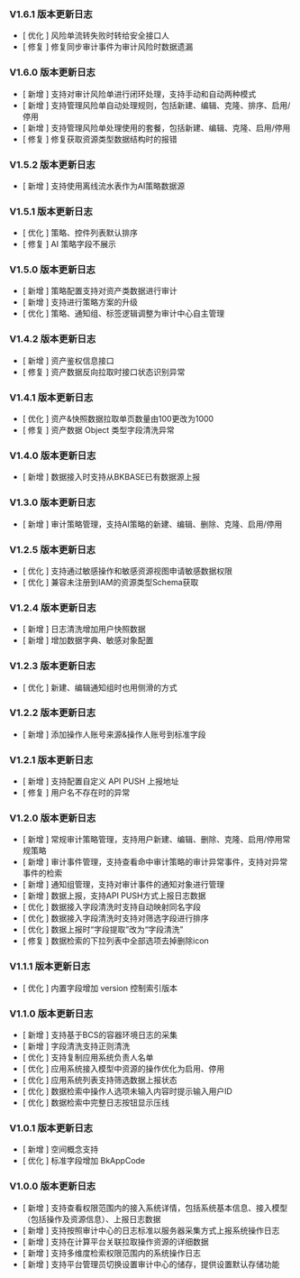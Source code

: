### V1.6.1 版本更新日志

- [ 优化 ] 风险单流转失败时转给安全接口人
- [ 修复 ] 修复同步审计事件为审计风险时数据遗漏

### V1.6.0 版本更新日志

- [ 新增 ] 支持对审计风险单进行闭环处理，支持手动和自动两种模式
- [ 新增 ] 支持管理风险单自动处理规则，包括新建、编辑、克隆、排序、启用/停用
- [ 新增 ] 支持管理风险单处理使用的套餐，包括新建、编辑、克隆、启用/停用
- [ 修复 ] 修复获取资源类型数据结构时的报错

### V1.5.2 版本更新日志

- [ 新增 ] 支持使用离线流水表作为AI策略数据源

### V1.5.1 版本更新日志

- [ 优化 ] 策略、控件列表默认排序
- [ 修复 ] AI 策略字段不展示

### V1.5.0 版本更新日志

- [ 新增 ] 策略配置支持对资产类数据进行审计
- [ 新增 ] 支持进行策略方案的升级
- [ 优化 ] 策略、通知组、标签逻辑调整为审计中心自主管理

### V1.4.2 版本更新日志

- [ 新增 ] 资产鉴权信息接口
- [ 修复 ] 资产数据反向拉取时接口状态识别异常

### V1.4.1 版本更新日志

- [ 优化 ] 资产&快照数据拉取单页数量由100更改为1000
- [ 修复 ] 资产数据 Object 类型字段清洗异常

### V1.4.0 版本更新日志

- [ 新增 ] 数据接入时支持从BKBASE已有数据源上报

### V1.3.0 版本更新日志

- [ 新增 ] 审计策略管理，支持AI策略的新建、编辑、删除、克隆、启用/停用

### V1.2.5 版本更新日志

- [ 优化 ] 支持通过敏感操作和敏感资源视图申请敏感数据权限
- [ 优化 ] 兼容未注册到IAM的资源类型Schema获取

### V1.2.4 版本更新日志

- [ 新增 ] 日志清洗增加用户快照数据
- [ 新增 ] 增加数据字典、敏感对象配置

### V1.2.3 版本更新日志

- [ 优化 ] 新建、编辑通知组时也用侧滑的方式

### V1.2.2 版本更新日志

- [ 新增 ] 添加操作人账号来源&操作人账号到标准字段

### V1.2.1 版本更新日志

- [ 新增 ] 支持配置自定义 API PUSH 上报地址  
- [ 修复 ] 用户名不存在时的异常

### V1.2.0 版本更新日志

- [ 新增 ]  常规审计策略管理，支持用户新建、编辑、删除、克隆、启用/停用常规策略
- [ 新增 ]  审计事件管理，支持查看命中审计策略的审计异常事件，支持对异常事件的检索
- [ 新增 ]  通知组管理，支持对审计事件的通知对象进行管理
- [ 新增 ]  数据上报，支持API PUSH方式上报日志数据
- [ 优化 ] 数据接入字段清洗时支持自动映射同名字段
- [ 优化 ] 数据接入字段清洗时支持对筛选字段进行排序
- [ 优化 ] 数据上报时“字段提取”改为“字段清洗”
- [ 修复 ] 数据检索的下拉列表中全部选项去掉删除icon

### V1.1.1 版本更新日志

- [ 优化 ] 内置字段增加 version 控制索引版本

### V1.1.0 版本更新日志

- [ 新增 ]  支持基于BCS的容器环境日志的采集 
- [ 新增 ]  字段清洗支持正则清洗 
- [ 优化 ] 支持复制应用系统负责人名单 
- [ 优化 ] 应用系统接入模型中资源的操作优化为启用、停用 
- [ 优化 ] 应用系统列表支持筛选数据上报状态
- [ 优化 ] 数据检索中操作人选项未输入内容时提示输入用户ID
- [ 优化 ] 数据检索中完整日志按钮显示压线

### V1.0.1 版本更新日志

- [ 新增 ] 空间概念支持
- [ 优化 ] 标准字段增加 BkAppCode

### V1.0.0 版本更新日志

- [ 新增 ] 支持查看权限范围内的接入系统详情，包括系统基本信息、接入模型（包括操作及资源信息）、上报日志数据
- [ 新增 ] 支持按照审计中心的日志标准以服务器采集方式上报系统操作日志
- [ 新增 ] 支持在计算平台关联拉取操作资源的详细数据
- [ 新增 ] 支持多维度检索权限范围内的系统操作日志
- [ 新增 ] 支持平台管理员切换设置审计中心的储存，提供设置默认存储功能
